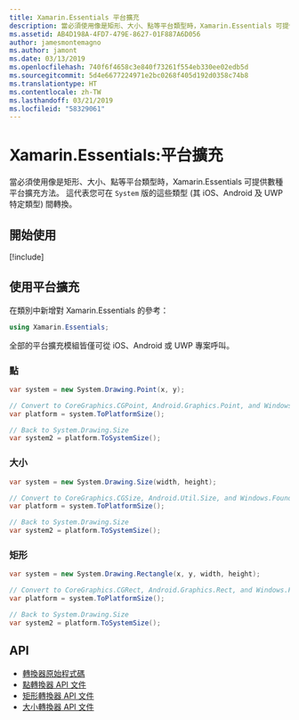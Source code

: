 ```yaml
---
title: Xamarin.Essentials 平台擴充
description: 當必須使用像是矩形、大小、點等平台類型時，Xamarin.Essentials 可提供數種平台擴充方法。
ms.assetid: AB4D198A-4FD7-479E-8627-01F887A6D056
author: jamesmontemagno
ms.author: jamont
ms.date: 03/13/2019
ms.openlocfilehash: 740f6f4658c3e840f73261f554eb330ee02edb5d
ms.sourcegitcommit: 5d4e6677224971e2bc0268f405d192d0358c74b8
ms.translationtype: HT
ms.contentlocale: zh-TW
ms.lasthandoff: 03/21/2019
ms.locfileid: "58329061"
---
```

# <a name="xamarinessentials-platform-extensions"></a>Xamarin.Essentials:平台擴充

當必須使用像是矩形、大小、點等平台類型時，Xamarin.Essentials 可提供數種平台擴充方法。 這代表您可在 `System` 版的這些類型 (其 iOS、Android 及 UWP 特定類型) 間轉換。 

## <a name="get-started"></a>開始使用

[!include[](~/essentials/includes/get-started.md)]

## <a name="using-platform-extensions"></a>使用平台擴充

在類別中新增對 Xamarin.Essentials 的參考：

```csharp
using Xamarin.Essentials;
```

全部的平台擴充模組皆僅可從 iOS、Android 或 UWP 專案呼叫。

### <a name="point"></a>點

```csharp
var system = new System.Drawing.Point(x, y);

// Convert to CoreGraphics.CGPoint, Android.Graphics.Point, and Windows.Foundation.Point
var platform = system.ToPlatformSize();

// Back to System.Drawing.Size
var system2 = platform.ToSystemSize();
```

### <a name="size"></a>大小

```csharp
var system = new System.Drawing.Size(width, height);

// Convert to CoreGraphics.CGSize, Android.Util.Size, and Windows.Foundation.Size
var platform = system.ToPlatformSize();

// Back to System.Drawing.Size
var system2 = platform.ToSystemSize();
```

### <a name="rectangle"></a>矩形

```csharp
var system = new System.Drawing.Rectangle(x, y, width, height);

// Convert to CoreGraphics.CGRect, Android.Graphics.Rect, and Windows.Foundation.Rect
var platform = system.ToPlatformSize();

// Back to System.Drawing.Size
var system2 = platform.ToSystemSize();
```

## <a name="api"></a>API

- [轉換器原始程式碼](https://github.com/xamarin/Essentials/tree/master/Xamarin.Essentials/Types/PlatformExtensions)
- [點轉換器 API 文件](xref:Xamarin.Essentials.PointExtensions)
- [矩形轉換器 API 文件](xref:Xamarin.Essentials.RectangleExtensions)
- [大小轉換器 API 文件](xref:Xamarin.Essentials.SizeExtensions)
